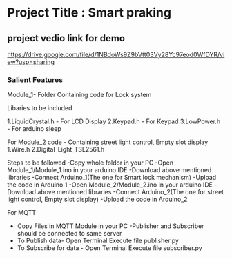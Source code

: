 # Project Title : Smart praking
## project vedio link for demo<br>
https://drive.google.com/file/d/1NBdoWs9Z9bVtt03Vy28Yc97eod0WfDYR/view?usp=sharing<br>

### Salient Features

Module_1- Folder Containing code for Lock system

Libaries to be included 

1.LiquidCrystal.h  - For LCD Display
2.Keypad.h         - For Keypad
3.LowPower.h        - For arduino sleep

For Module_2 code - Containing street light control, Empty slot display 
1.Wire.h
2.Digital_Light_TSL2561.h



Steps to be followed
-Copy whole foldor in your PC
-Open Module_1/Module_1.ino in your arduino IDE
-Download above mentioned libraries 
-Connect Arduino_1(The one for Smart lock mechanism)
-Upload the code in Arduino 1
-Open Module_2/Module_2.ino in your arduino IDE
-Download above mentioned libraries
-Connect Arduino_2(The one for street light control, Empty slot display)
-Upload the code in Arduino_2


For MQTT
- Copy Files in MQTT Module in your PC
-Publisher and Subscriber should be connected to same server
- To Publish data- Open Terminal
                   Execute file publisher.py
- To Subscribe for data - Open Terminal
                   Execute file subscriber.py
		   
